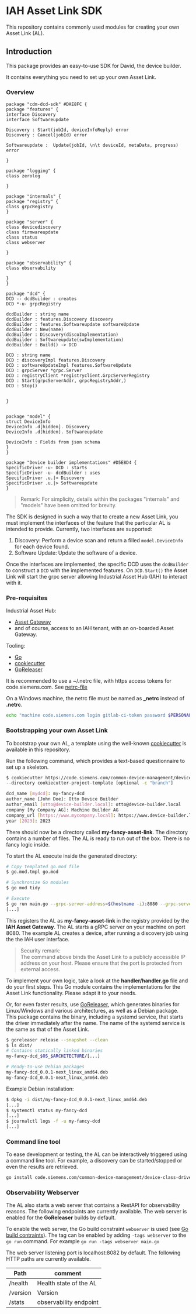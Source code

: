 # IAH Asset Link SDK

This repository contains commonly used modules for creating your own
Asset Link (AL).

## Introduction

This package provides an easy-to-use SDK for David, the device builder.

It contains everything you need to set up your own Asset Link.

### Overview

```plantuml
package "cdm-dcd-sdk" #DAE8FC {
package "features" {
interface Discovery
interface Softwareupdate

Discovery : Start(jobId, deviceInfoReply) error
Discovery : Cancel(jobId) error

Softwareupdate :  Update(jobId, \n\t deviceId, metaData, progress) error

}

package "logging" {
class zerolog

}

package "internals" {
package "registry" {
class grpcRegistry
}

package "server" {
class devicediscovery
class firmwareupdate
class status
class webserver

}

package "observability" {
class observability

}
}

package "dcd" {
DCD -- dcdBuilder : creates
DCD *-u- grpcRegistry

dcdBuilder : string name
dcdBuilder : features.Discovery discovery
dcdBuilder : features.Softwareupdate softwareUpdate
dcdBuilder : New(name)
dcdBuilder : Discovery(discoImplementation)
dcdBuilder : Softwareupdate(swImplementation)
dcdBuilder : Build() -> DCD

DCD : string name
DCD : discoveryImpl features.Discovery
DCD : softwareUpdateImpl features.SoftwareUpdate
DCD : grpcServer *grpc.Server
DCD : registryClient *registryclient.GrpcServerRegistry
DCD : Start(grpcServerAddr, grpcRegistryAddr,)
DCD : Stop()


}


package "model" {
struct DeviceInfo
DeviceInfo .d[hidden]. Discovery
DeviceInfo .d[hidden]. Softwareupdate

DeviceInfo : Fields from json schema
}
}

package "Device builder implementations" #D5E8D4 {
SpecificDriver -u- DCD : starts
SpecificDriver -u- dcdBuilder : uses
SpecificDriver .u.|> Discovery
SpecificDriver .u.|> Softwareupdate
}
```

> Remark:
> For simplicity, details within the packages "internals" and "models" have been omitted for brevity.

The SDK is designed in such a way that to create a new Asset Link, you must implement the interfaces of the feature that the particular AL is intended to provide. 
Currently, two interfaces are supported:

1. Discovery: Perform a device scan and return a filled `model.DeviceInfo` for each device found.
2. Software Update: Update the software of a device.

Once the interfaces are implemented, the specific DCD uses the `dcdBuilder` to construct a `DCD` with the implemented features.
On `DCD.Start()` the Asset Link will start the grpc server allowing Industrial Asset Hub (IAH) to interact with it.

### Pre-requisites

Industrial Asset Hub:

- [Asset Gateway](https://code.siemens.com/common-device-management/gateway/cdm-agent)
- and of course, access to an IAH tenant, with an on-boarded Asset Gateway.

Tooling:

- [Go](https://go.dev/)
- [cookiecutter](https://github.com/cookiecutter/cookiecutter)
- [GoReleaser](https://goreleaser.com/)

It is recommended to use a ~/.netrc file, with https access tokens for code.siemens.com.
See [netrc-file](https://www.gnu.org/software/inetutils/manual/html_node/The-_002enetrc-file.html#:~:text=The%20.netrc%20file%20contains%20login%20and%20initialization%20information,be%20set%20using%20the%20environment%20variable%20NETRC%20.)

On a Windows machine, the netrc file must be named as **\_netrc** instead of **.netrc**.

```bash
echo "machine code.siemens.com login gitlab-ci-token password $PERSONAL_ACCCESS_TOKEN" >> ~/.netrc
```

### Bootstrapping your own Asset Link

To bootstrap your own AL, a template using the well-known
[cookiecutter](https://github.com/cookiecutter/cookiecutter/) is available in this repository.

Run the following command, which provides a text-based questionnaire to set up a skeleton.

```bash
$ cookiecutter https://code.siemens.com/common-device-management/device-class-drivers/cdm-dcd-sdk.git
--directory cookiecutter-project-template [optional -c "branch"]

dcd_name [mydcd]: my-fancy-dcd
author_name [John Doe]: Otto Device Builder
author_email [otto@device-builder.local]: otto@device-builder.local
company [My Company AG]: Machine Builder AG
company_url [https://www.mycompany.local]: https://www.device-builder.local
year [2023]: 2023
```

There should now be a directory called **my-fancy-asset-link**. 
The directory contains a number of files. The AL is ready to run out of the box.
There is no fancy logic inside.

To start the AL execute inside the generated directory:

```bash
# Copy templated go.mod file
$ go.mod.tmpl go.mod

# Synchronize Go modules
$ go mod tidy

# Execute
$ go run main.go --grpc-server-address=$(hostname -i):8080 --grpc-server-endpoint-address --grpc-registry-address=localhost:50051
[...]
```

This registers the AL as **my-fancy-asset-link** in the registry provided by the **IAH Asset Gateway**. 
The AL starts a gRPC server on your machine on port 8080. The example AL creates a device,
after running a discovery job using the the IAH user interface.

> Security remark:\
> The command above binds the Asset Link to a publicly accessible IP address on your host. 
> Please ensure that the port is protected from external access.

To implement your own logic, take a look at the **handler/handler.go** file and do your first steps.
This Go module contains the implementations for the Asset Link functionality. Please adapt it to your needs.

Or, for even faster results, use [GoReleaser](https://goreleaser.com/), which generates binaries for Linux/Windows and
various architectures, as well as a Debian package. 
This package contains the binary, including a systemd service, that starts the driver immediately after the name. 
The name of the systemd service is the same as that of the Asset Link.

```bash
$ goreleaser release --snapshot --clean
$ ls dist/
# Contains statically linked binaries
my-fancy-dcd_$OS_$ARCHITECTURE/[...]

# Ready-to-use Debian packages
my-fancy-dcd_0.0.1-next_linux_amd64.deb
my-fancy-dcd_0.0.1-next_linux_arm64.deb
```

Example Debian installation:

```bash
$ dpkg -i dist/my-fancy-dcd_0.0.1-next_linux_amd64.deb
[...]
$ systemctl status my-fancy-dcd
[...]
$ journalctl logs -f -u my-fancy-dcd
[...]
```

### Command line tool

To ease development or testing, the AL can be interactively triggered using a command line tool. 
For example, a discovery can be started/stopped or even the results are retrieved.

```bash
go install code.siemens.com/common-device-management/device-class-drivers/cdm-dcd-sdk/cmd/dcd-ctl@main
```

### Observability Webserver

The AL also starts a web server that contains a RestAPI for observability reasons.
The following endpoints are currently available. The web server is enabled
for the **GoReleaser** builds by default.

To enable the web server, the Go build
constraint `webserver` is used (see [Go build contraints](https://pkg.go.dev/cmd/go#hdr-Build_constraints)). 
The tag can be enabled by adding `-tags webserver` to the `go run` command. For example `go run -tags webserver main.go`

The web server listening port is localhost:8082 by default. The following
HTTP paths are currently available.

| Path     | comment                |
| -------- | ---------------------- |
| /health  | Health state of the AL |
| /version | Version                |
| /stats   | observability endpoint |
